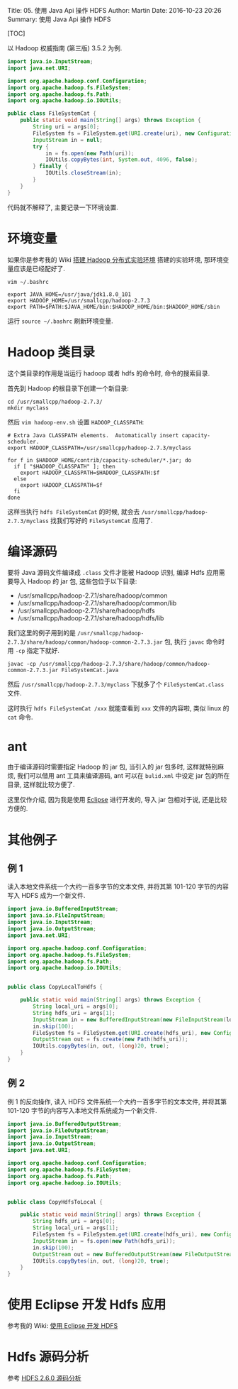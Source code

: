 Title: 05. 使用 Java Api 操作 HDFS
Author: Martin
Date: 2016-10-23 20:26
Summary: 使用 Java Api 操作 HDFS

[TOC]

以 Hadoop 权威指南 (第三版) 3.5.2 为例.

```java
import java.io.InputStream;
import java.net.URI;

import org.apache.hadoop.conf.Configuration;
import org.apache.hadoop.fs.FileSystem;
import org.apache.hadoop.fs.Path;
import org.apache.hadoop.io.IOUtils;

public class FileSystemCat {
    public static void main(String[] args) throws Exception {
        String uri = args[0];
        FileSystem fs = FileSystem.get(URI.create(uri), new Configuration());
        InputStream in = null;
        try {
            in = fs.open(new Path(uri));
            IOUtils.copyBytes(int, System.out, 4096, false);
        } finally {
            IOUtils.closeStream(in);
        }
    }
}

```

代码就不解释了, 主要记录一下环境设置.

# 环境变量
如果你是参考我的 Wiki [搭建 Hadoop 分布式实验环境](http://wiki.smallcpp.cn/Hadoop/%E6%90%AD%E5%BB%BA%20Hadoop%20%E5%88%86%E5%B8%83%E5%BC%8F%E5%AE%9E%E9%AA%8C%E7%8E%AF%E5%A2%83.html#33) 搭建的实验环境, 那环境变量应该是已经配好了.

`vim ~/.bashrc`

```shell
export JAVA_HOME=/usr/java/jdk1.8.0_101
export HADOOP_HOME=/usr/smallcpp/hadoop-2.7.3
export PATH=$PATH:$JAVA_HOME/bin:$HADOOP_HOME/bin:$HADOOP_HOME/sbin
```

运行 `source ~/.bashrc` 刷新环境变量.

# Hadoop 类目录
这个类目录的作用是当运行 hadoop 或者 hdfs 的命令时, 命令的搜索目录.

首先到 Hadoop 的根目录下创建一个新目录:

```shell
cd /usr/smallcpp/hadoop-2.7.3/
mkdir myclass
```

然后 `vim hadoop-env.sh` 设置 `HADOOP_CLASSPATH`:

```shell
# Extra Java CLASSPATH elements.  Automatically insert capacity-scheduler.
export HADOOP_CLASSPATH=/usr/smallcpp/hadoop-2.7.3/myclass

for f in $HADOOP_HOME/contrib/capacity-scheduler/*.jar; do
  if [ "$HADOOP_CLASSPATH" ]; then
    export HADOOP_CLASSPATH=$HADOOP_CLASSPATH:$f
  else
    export HADOOP_CLASSPATH=$f
  fi
done

```

这样当执行 `hdfs FileSystemCat` 的时候, 就会去 `/usr/smallcpp/hadoop-2.7.3/myclass` 找我们写好的 `FileSystemCat` 应用了.

# 编译源码
要将 Java 源码文件编译成 `.class` 文件才能被 Hadoop 识别, 编译 Hdfs 应用需要导入 Hadoop 的 jar 包, 这些包位于以下目录:

- /usr/smallcpp/hadoop-2.7.1/share/hadoop/common
- /usr/smallcpp/hadoop-2.7.1/share/hadoop/common/lib
- /usr/smallcpp/hadoop-2.7.1/share/hadoop/hdfs
- /usr/smallcpp/hadoop-2.7.1/share/hadoop/hdfs/lib

我们这里的例子用到的是 `/usr/smallcpp/hadoop-2.7.3/share/hadoop/common/hadoop-common-2.7.3.jar` 包, 执行 `javac` 命令时用 `-cp` 指定下就好.

```shell
javac -cp /usr/smallcpp/hadoop-2.7.3/share/hadoop/common/hadoop-common-2.7.3.jar FileSystemCat.java
```

然后 `/usr/smallcpp/hadoop-2.7.3/myclass` 下就多了个 `FileSystemCat.class` 文件.

这时执行 `hdfs FileSystemCat /xxx` 就能查看到 `xxx` 文件的内容啦, 类似 linux 的 `cat` 命令.

# ant
由于编译源码时需要指定 Hadoop 的 jar 包, 当引入的 jar 包多时, 这样就特别麻烦, 我们可以借用 ant 工具来编译源码, ant 可以在 `bulid.xml` 中设定 jar 包的所在目录, 这样就比较方便了.

这里仅作介绍, 因为我是使用 [Eclipse](http://www.smallcpp.cn/05-shi-yong-java-api-cao-zuo-hdfs.html#eclipse-hdfs) 进行开发的, 导入 jar 包相对于说, 还是比较方便的.

# 其他例子
## 例 1
读入本地文件系统一个大约一百多字节的文本文件, 并将其第 101-120 字节的内容写入 HDFS 成为一个新文件.

```java
import java.io.BufferedInputStream;
import java.io.FileInputStream;
import java.io.InputStream;
import java.io.OutputStream;
import java.net.URI;

import org.apache.hadoop.conf.Configuration;
import org.apache.hadoop.fs.FileSystem;
import org.apache.hadoop.fs.Path;
import org.apache.hadoop.io.IOUtils;


public class CopyLocalToHdfs {

    public static void main(String[] args) throws Exception {
        String local_uri = args[0];
        String hdfs_uri = args[1];
        InputStream in = new BufferedInputStream(new FileInputStream(local_uri));
        in.skip(100);
        FileSystem fs = FileSystem.get(URI.create(hdfs_uri), new Configuration(), "martin");
        OutputStream out = fs.create(new Path(hdfs_uri));
        IOUtils.copyBytes(in, out, (long)20, true);
    }
}
```

## 例 2
例 1 的反向操作, 读入 HDFS 文件系统一个大约一百多字节的文本文件, 并将其第 101-120 字节的内容写入本地文件系统成为一个新文件.

```java
import java.io.BufferedOutputStream;
import java.io.FileOutputStream;
import java.io.InputStream;
import java.io.OutputStream;
import java.net.URI;

import org.apache.hadoop.conf.Configuration;
import org.apache.hadoop.fs.FileSystem;
import org.apache.hadoop.fs.Path;
import org.apache.hadoop.io.IOUtils;


public class CopyHdfsToLocal {

    public static void main(String[] args) throws Exception {
        String hdfs_uri = args[0];
        String local_uri = args[1];
        FileSystem fs = FileSystem.get(URI.create(hdfs_uri), new Configuration(), "martin");
        InputStream in = fs.open(new Path(hdfs_uri));
        in.skip(100);
        OutputStream out = new BufferedOutputStream(new FileOutputStream(local_uri));
        IOUtils.copyBytes(in, out, (long)20, true);
    }
}
```

# 使用 Eclipse 开发 Hdfs 应用
参考我的 Wiki: [使用 Eclipse 开发 HDFS](http://wiki.smallcpp.cn/Hadoop/%E4%BD%BF%E7%94%A8%20Eclipse%20%E5%BC%80%E5%8F%91%20HDFS.html)

# Hdfs 源码分析
参考 [HDFS 2.6.0 源码分析](http://blog.csdn.net/lipeng_bigdata/article/category/6049177)
